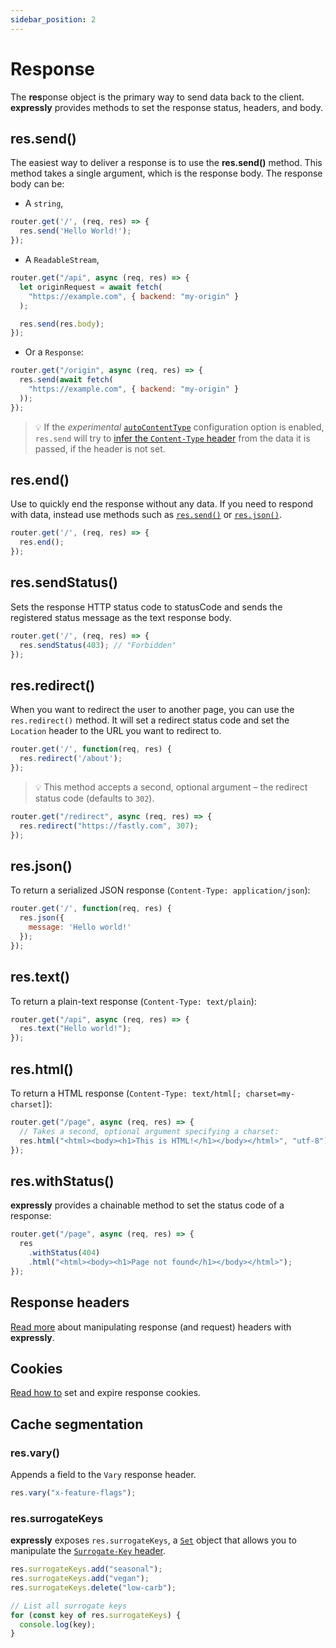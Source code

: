 ```yaml
---
sidebar_position: 2
---
```


# Response

The **res**ponse object is the primary way to send data back to the client. **expressly** provides methods to set the response status, headers, and body.

## res.send()

The easiest way to deliver a response is to use the **res.send()** method. This method takes a single argument, which is the response body.
The response body can be:

* A `string`,

```javascript
router.get('/', (req, res) => {
  res.send('Hello World!');
});
```

* A `ReadableStream`,

```javascript
router.get("/api", async (req, res) => {
  let originRequest = await fetch(
    "https://example.com", { backend: "my-origin" }
  );

  res.send(res.body);
});
```

* Or a `Response`:

```javascript
router.get("/origin", async (req, res) => {
  res.send(await fetch(
    "https://example.com", { backend: "my-origin" }
  ));
});
```
> 💡 If the _experimental_ [`autoContentType`](../config.md#parseCookie) configuration option is enabled, `res.send` will try to [infer the `Content-Type` header](https://expressjs.com/en/4x/api.html#res.send) from the data it is passed, if the header is not set.

## res.end()

Use to quickly end the response without any data. If you need to respond with data, instead use methods such as [`res.send()`](#ressend) or [`res.json()`](#resjson).

```javascript
router.get('/', (req, res) => {
  res.end();
});
```

## res.sendStatus()

Sets the response HTTP status code to statusCode and sends the registered status message as the text response body.

```javascript
router.get('/', (req, res) => {
  res.sendStatus(403); // "Forbidden"
});
```

## res.redirect()

When you want to redirect the user to another page, you can use the `res.redirect()` method. It will set a redirect status code and set the `Location` header to the URL you want to redirect to.

```javascript
router.get('/', function(req, res) {
  res.redirect('/about');
});
```
> 💡 This method accepts a second, optional argument – the redirect status code (defaults to `302`).

```javascript
router.get("/redirect", async (req, res) => {
  res.redirect("https://fastly.com", 307);
});
```

## res.json()

To return a serialized JSON response (`Content-Type: application/json`):

```javascript
router.get('/', function(req, res) {
  res.json({
    message: 'Hello world!'
  });
});
```

## res.text()

To return a plain-text response (`Content-Type: text/plain`):

```javascript
router.get("/api", async (req, res) => {
  res.text("Hello world!");
});
```

## res.html()

To return a HTML response (`Content-Type: text/html[; charset=my-charset]`):

```javascript
router.get("/page", async (req, res) => {
  // Takes a second, optional argument specifying a charset:
  res.html("<html><body><h1>This is HTML!</h1></body></html>", "utf-8");
});
```

## res.withStatus()

**expressly** provides a chainable method to set the status code of a response:

```javascript
router.get("/page", async (req, res) => {
  res
    .withStatus(404)
    .html("<html><body><h1>Page not found</h1></body></html>");
});
```


## Response headers

[Read more](../handling-data/headers.md) about manipulating response (and request) headers with **expressly**.


## Cookies

[Read how to](../handling-data/cookies.md#response-cookies) set and expire response cookies.

## Cache segmentation

### res.vary()

Appends a field to the `Vary` response header.

```javascript
res.vary("x-feature-flags");
```

### res.surrogateKeys

**expressly** exposes `res.surrogateKeys`, a [`Set`](https://developer.mozilla.org/en-US/docs/Web/JavaScript/Reference/Global_Objects/Set) object that allows you to manipulate the [`Surrogate-Key` header](https://developer.fastly.com/reference/http/http-headers/Surrogate-Key/).


```javascript
res.surrogateKeys.add("seasonal");
res.surrogateKeys.add("vegan");
res.surrogateKeys.delete("low-carb");

// List all surrogate keys
for (const key of res.surrogateKeys) {
  console.log(key);
}
```

